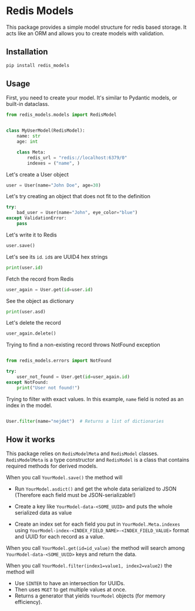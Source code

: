# Redis Models

This package provides a simple model structure for redis based storage.
It acts like an ORM and allows you to create models with validation.


## Installation

```bash
pip install redis_models
```

## Usage

First, you need to create your model. It's similar to Pydantic models, or built-in dataclass.

```python
from redis_models.models import RedisModel


class MyUserModel(RedisModel):
    name: str
    age: int

    class Meta:
        redis_url = "redis://localhost:6379/0"
        indexes = ("name", )

```

Let's create a User object


```python
user = User(name="John Doe", age=30)
```

Let's try creating an object that does not fit to the definition

```python
try:
    bad_user = User(name="John", eye_color="blue")
except ValidationError:
    pass
```

Let's write it to Redis
```python
user.save()
```

Let's see its `id`. `id`s are UUID4 hex strings

```python
print(user.id)
```

Fetch the record from Redis

```python
user_again = User.get(id=user.id)
```

See the object as dictionary

```python
print(user.asd)
```

Let's delete the record

```python
user_again.delete()
```

Trying to find a non-existing record throws NotFound exception

```python

from redis_models.errors import NotFound

try:
    user_not_found = User.get(id=user_again.id)
except NotFound:
    print("User not found!")

```

Trying to filter with exact values. 
In this example, `name` field is noted as an index in the model.

```python

User.filter(name="nejdet")  # Returns a list of dictionaries
```

## How it works

This package relies on `RedisModelMeta` and `RedisModel` classes.
`RedisModelMeta` is a type constructor and `RedisModel` is a class that contains required methods for derived models.


When you call `YourModel.save()` the method will


- Run `YourModel.asdict()` and get the whole data serialized to JSON (Therefore each field must be JSON-serializable!)

- Create a key like `YourModel-data-<SOME_UUID>` and puts the whole serialized data as value

- Create an index set for each field you put in `YourModel.Meta.indexes` using `YourModel-index-<INDEX_FIELD_NAME>-<INDEX_FIELD_VALUE>` format and UUID for each record as a value.


When you call `YourModel.get(id=id_value)` the method will search among `YourModel-data-<SOME_UUID>` keys and return the data.

When you call `YourModel.filter(index1=value1, index2=value2)` the method will 

- Use `SINTER` to have an intersection for UUIDs. 
- Then uses `MGET` to get multiple values at once. 
- Returns a generator that yields `YourModel` objects (for memory efficiency).